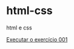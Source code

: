 # html-css
 html e css

<a href="https://gabriela023.github.io/html-css/ex001/index.html">Executar o exercício 001</a>